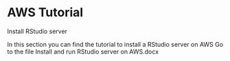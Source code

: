 # AWS Tutorial

Install RStudio server

In this section you can find the tutorial to install a RStudio server on AWS
Go to the file Install and run RStudio server on AWS.docx

